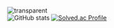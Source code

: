 ![transparent](https://capsule-render.vercel.app/api?type=transparent&fontColor=5BBD5B&text=Hi!%20I'm%20Lee%20Jisu%20&height=150&fontSize=40)<br/>
![GitHub stats](https://github-readme-stats.vercel.app/api?username=ezi-s-u&show_icons=true&theme=vue)
[![Solved.ac Profile](http://mazassumnida.wtf/api/generate_badge?boj=ezi-s-u)](https://solved.ac/ezi-s-u)

